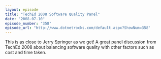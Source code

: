 ```yaml
---
layout: episode
title: "TechEd 2008 Software Quality Panel"
date: "2008-07-10"
episode_number: "358"
episode_url: "http://www.dotnetrocks.com/default.aspx?ShowNum=358"
---
```


This is as close to Jerry Springer as we get! A great panel discussion from TechEd 2008 about balancing software quality with other factors such as cost and time taken.
